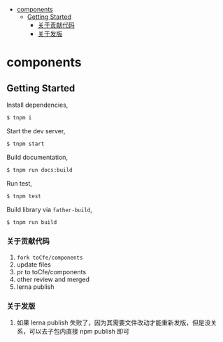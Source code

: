 - [components](#components)
  - [Getting Started](#getting-started)
    - [关于贡献代码](#关于贡献代码)
    - [关于发版](#关于发版)

# components

## Getting Started

Install dependencies,

```bash
$ tnpm i
```

Start the dev server,

```bash
$ tnpm start
```

Build documentation,

```bash
$ tnpm run docs:build
```

Run test,

```bash
$ tnpm test
```

Build library via `father-build`,

```bash
$ tnpm run build
```

### 关于贡献代码

1. `fork toCfe/components`
2. update files
3. pr to toCfe/components
4. other review and merged
5. lerna publish

### 关于发版

1. 如果 lerna publish 失败了，因为其需要文件改动才能重新发版，但是没关系，可以去子包内直接 npm publish 即可
